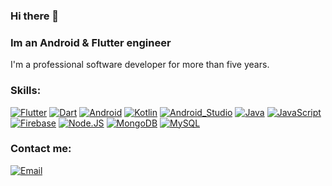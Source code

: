 ### Hi there 👋

### Im an Android & Flutter engineer

I'm a professional software developer for more than five years.

### Skills:
[![Flutter](https://img.shields.io/badge/-Flutter-blue?style=for-the-badge&logo=flutter&logoColor=white&labelColor=101010)]()
[![Dart](https://img.shields.io/badge/-Dart-blue?style=for-the-badge&logo=dart&logoColor=white&labelColor=101010)]()
[![Android](https://img.shields.io/badge/Android-47A248?style=for-the-badge&logo=android&logoColor=white&labelColor=101010)]()
[![Kotlin](https://img.shields.io/badge/Kotlin-0095D5?style=for-the-badge&logo=kotlin&logoColor=white&labelColor=101010)]()
[![Android_Studio](https://img.shields.io/badge/Android_Studio-47A248?style=for-the-badge&logo=android-studio&logoColor=white&labelColor=101010)]()
[![Java](https://img.shields.io/badge/Java-007396?style=for-the-badge&logo=java&logoColor=white&labelColor=101010)]()
[![JavaScript](https://img.shields.io/badge/JavaScript-F7DF1E?style=for-the-badge&logo=javascript&logoColor=white&labelColor=101010)]()
</br>
[![Firebase](https://img.shields.io/badge/Firebase-FFCA28?style=for-the-badge&logo=firebase&logoColor=white&labelColor=101010)]()
[![Node.JS](https://img.shields.io/badge/Node.JS-339933?style=for-the-badge&logo=node.js&logoColor=white&labelColor=101010)]()
[![MongoDB](https://img.shields.io/badge/MongoDB-47A248?style=for-the-badge&logo=mongodb&logoColor=white&labelColor=101010)]()
[![MySQL](https://img.shields.io/badge/MySQL-4479A1?style=for-the-badge&logo=mysql&logoColor=white&labelColor=101010)]()
</br>

### Contact me:

[![Email](https://img.shields.io/badge/rvaldiviamalaga@gmail.com-my_personal_email?style=for-the-badge&logo=gmail&logoColor=white&labelColor=101010)](mailto:rvaldiviamalaga@gmail.com)
